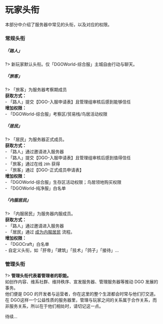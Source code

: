<!-- information/rules -->

# 玩家头衔

本部分中介绍了服务器中常见的头衔，以及对应的权限。



### 常规头衔

##### 「路人」

?> 新玩家默认头衔。仅「DGOWorld-综合服」主城自由行动与聊天。



##### 「旅客」

?> 「旅客」为服务器考察期成员<br/>
 **获取方式：** <br/>
    - 「路人」提交【DGO-入服申请表】且管理组审核后感到能够信任<br/>
 **增加权限：** <br/>
    - 「DGOWorld-综合服」考察区/贸易栈/鸟居活动权限



##### 「居民」

?> 「居民」为服务器正式成员。<br/>
 **获取方式：** <br/>
    - 「路人」通过邀请进入服务器<br/>
    - 「路人」提交【DGO-入服申请表】且管理组审核后感到值得信任<br/>
    - 「旅客」通过在线 `20h` 获得<br/>
    - 「旅客」通过【DGO-正式成员申请表】<br/>
 **增加权限：** <br/>
    - 「DGOWorld-综合服」生存区活动权限；鸟居领地购买权限<br/>
    - 「DGOWorld-纯净服」白名单



##### 「内服居民」

?> 「内服居民」为服务器内服成员。<br/>
 **获取方式：** <br/>
    - 「路人」通过邀请进入服务器<br/>
    - 「居民」通过 [成为内服居民](guide/apply/MainResident) 流程。<br/>
 **增加权限：** <br/>
    - 「DGOCraft」白名单<br/>
    - 自定义头衔，如「肝帝」「建筑」「技术」「鸽子」「接待」...



### 管理头衔

?> **管理头衔代表着管理者的职能。** <br/>
如创作内容、维系社群、维持秩序、宣发服务器、管理服务器等推动 DGO 发展的事务。<br/>
他们便是 DGO 的开发者与运营者，你在这里的整个生涯都会时常与他们打交道。<br/>
在 DGO这样一个公益性质的服务器里，管理与玩家之间的关系属于合作关系，而非服务关系，所以在于他们相处时，请切记这一点。

待续...